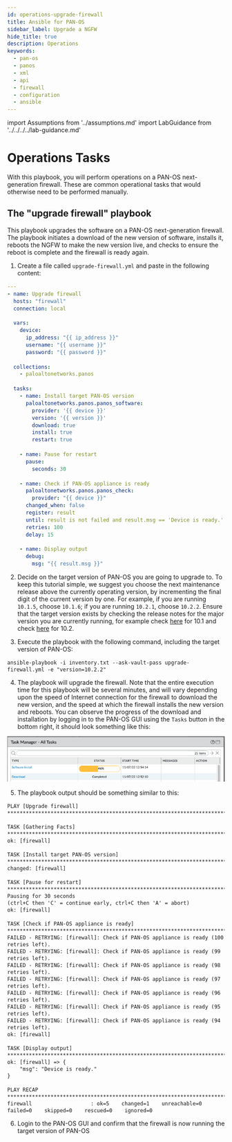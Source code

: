 ```yaml
---
id: operations-upgrade-firewall
title: Ansible for PAN-OS
sidebar_label: Upgrade a NGFW
hide_title: true
description: Operations
keywords:
  - pan-os
  - panos
  - xml
  - api
  - firewall
  - configuration
  - ansible
---
```


import Assumptions from '../assumptions.md'
import LabGuidance from '../../../../lab-guidance.md'

# Operations Tasks

With this playbook, you will perform operations on a PAN-OS next-generation firewall. These are common operational tasks that would otherwise need to be performed manually.

<Assumptions components={props.components} />

<LabGuidance components={props.components} />

## The "upgrade firewall" playbook

This playbook upgrades the software on a PAN-OS next-generation firewall. The playbook initiates a download of the new version of software, installs it, reboots the NGFW to make the new version live, and checks to ensure the reboot is complete and the firewall is ready again.

1. Create a file called ```upgrade-firewall.yml``` and paste in the following content:
```yaml
---
- name: Upgrade firewall
  hosts: "firewall"
  connection: local

  vars:
    device:
      ip_address: "{{ ip_address }}"
      username: "{{ username }}"
      password: "{{ password }}"

  collections:
    - paloaltonetworks.panos

  tasks:
    - name: Install target PAN-OS version
      paloaltonetworks.panos.panos_software:
        provider: '{{ device }}'
        version: '{{ version }}'
        download: true
        install: true
        restart: true

    - name: Pause for restart
      pause:
        seconds: 30

    - name: Check if PAN-OS appliance is ready
      paloaltonetworks.panos.panos_check:
        provider: "{{ device }}"
      changed_when: false
      register: result
      until: result is not failed and result.msg == 'Device is ready.'
      retries: 100
      delay: 15

    - name: Display output
      debug:
        msg: "{{ result.msg }}"

```
2. Decide on the target version of PAN-OS you are going to upgrade to. To keep this tutorial simple, we suggest you choose the next maintenance release above the currently operating version, by incrementing the final digit of the current version by one. For example, if you are running ```10.1.5```, choose ```10.1.6```; if you are running ```10.2.1```, choose ```10.2.2```. Ensure that the target version exists by checking the release notes for the major version you are currently running, for example check [here](https://docs.paloaltonetworks.com/pan-os/10-1/pan-os-release-notes) for 10.1 and check [here](https://docs.paloaltonetworks.com/pan-os/10-2/pan-os-release-notes) for 10.2.

3. Execute the playbook with the following command, including the target version of PAN-OS:
```
ansible-playbook -i inventory.txt --ask-vault-pass upgrade-firewall.yml -e "version=10.2.2"
```
4. The playbook will upgrade the firewall. Note that the entire execution time for this playbook will be several minutes, and will vary depending upon the speed of Internet connection for the firewall to download the new version, and the speed at which the firewall installs the new version and reboots. You can observe the progress of the download and installation by logging in to the PAN-OS GUI using the ```Tasks``` button in the bottom right, it should look something like this:

![image of PAN-OS GUI showing download and installation progress](upgrade-progress.png)

5. The playbook output should be something similar to this:
```
PLAY [Upgrade firewall] *******************************************************************************************************************

TASK [Gathering Facts] ********************************************************************************************************************
ok: [firewall]

TASK [Install target PAN-OS version] ******************************************************************************************************
changed: [firewall]

TASK [Pause for restart] ******************************************************************************************************************
Pausing for 30 seconds
(ctrl+C then 'C' = continue early, ctrl+C then 'A' = abort)
ok: [firewall]

TASK [Check if PAN-OS appliance is ready] *************************************************************************************************
FAILED - RETRYING: [firewall]: Check if PAN-OS appliance is ready (100 retries left).
FAILED - RETRYING: [firewall]: Check if PAN-OS appliance is ready (99 retries left).
FAILED - RETRYING: [firewall]: Check if PAN-OS appliance is ready (98 retries left).
FAILED - RETRYING: [firewall]: Check if PAN-OS appliance is ready (97 retries left).
FAILED - RETRYING: [firewall]: Check if PAN-OS appliance is ready (96 retries left).
FAILED - RETRYING: [firewall]: Check if PAN-OS appliance is ready (95 retries left).
FAILED - RETRYING: [firewall]: Check if PAN-OS appliance is ready (94 retries left).
ok: [firewall]

TASK [Display output] *********************************************************************************************************************
ok: [firewall] => {
    "msg": "Device is ready."
}

PLAY RECAP ********************************************************************************************************************************
firewall                   : ok=5    changed=1    unreachable=0    failed=0    skipped=0    rescued=0    ignored=0  
```

6. Login to the PAN-OS GUI and confirm that the firewall is now running the target version of PAN-OS
